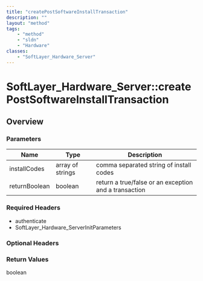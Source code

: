 ```yaml
---
title: "createPostSoftwareInstallTransaction"
description: ""
layout: "method"
tags:
    - "method"
    - "sldn"
    - "Hardware"
classes:
    - "SoftLayer_Hardware_Server"
---
```

# SoftLayer_Hardware_Server::createPostSoftwareInstallTransaction
## Overview 


### Parameters 
|Name | Type | Description |
| --- | --- | --- |
|installCodes| array of strings| comma separated string of install codes|
|returnBoolean| boolean| return a true/false or an exception and a transaction|


### Required Headers
* authenticate
* SoftLayer_Hardware_ServerInitParameters

### Optional Headers

### Return Values
boolean

